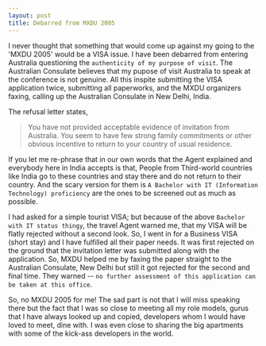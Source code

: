 ```yaml
---
layout: post
title: Debarred from MXDU 2005
---
```


I never thought that something that would come up against my going to the 'MXDU 2005' would be a VISA issue. I have been debarred from entering Australia questioning the `authenticity of my purpose of visit`. The Australian Consulate believes that my pupose of visit Australia to speak at the conference is not genuine. All this inspite submitting the VISA application twice, submitting all paperworks, and the MXDU organizers faxing, calling up the Australian Consulate in New Delhi, India.

The refusal letter states,

> You have not provided acceptable evidence of invitation from Australia. You seem to have few strong family commitments or other obvious incentive to return to your country of usual residence.

If you let me re-phrase that in our own words that the Agent explained and everybody here in India accepts is that, People from Third-world countries like India go to these countries and stay there and do not return to their country. And the scary version for them is `A Bachelor with IT (Information Technology) proficiency` are the ones to be screened out as much as possible.

I had asked for a simple tourist VISA; but because of the above `Bachelor with IT status thingy`, the travel Agent warned me, that my VISA will be flatly rejected without a second look. So, I went in for a Business VISA (short stay) and I have fulfilled all their paper needs. It was first rejected on the ground that the invitation letter was submitted along with the application. So, MXDU helped me by faxing the paper straight to the Australian Consulate, New Delhi but still it got rejected for the second and final time. They warned -- `no further assessment of this application can be taken at this office`.

So, no MXDU 2005 for me! The sad part is not that I will miss speaking there but the fact that I was so close to meeting all my role models, gurus that I have always looked up and copied, developers whom I would have loved to meet, dine with. I was even close to sharing the big apartments with some of the kick-ass developers in the world.